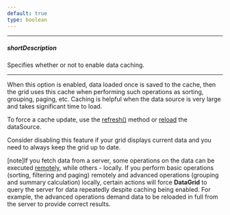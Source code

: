 ```yaml
---
default: true
type: boolean
---
```

---
##### shortDescription
Specifies whether or not to enable data caching.

---
When this option is enabled, data loaded once is saved to the cache, then the grid uses this cache when performing such operations as sorting, grouping, paging, etc. Caching is helpful when the data source is very large and takes significant time to load. 

To force a cache update, use the [refresh()](/api-reference/10%20UI%20Widgets/dxDataGrid/3%20Methods/refresh().md '/Documentation/ApiReference/UI_Widgets/dxDataGrid/Methods/#refresh') method or [reload](/api-reference/30%20Data%20Layer/DataSource/3%20Methods/load().md '/Documentation/ApiReference/Data_Layer/DataSource/Methods/#load') the dataSource.

Consider disabling this feature if your grid displays current data and you need to always keep the grid up to date.

[note]If you fetch data from a server, some operations on the data can be executed [remotely](/api-reference/10%20UI%20Widgets/dxDataGrid/1%20Configuration/remoteOperations '/Documentation/ApiReference/UI_Widgets/dxDataGrid/Configuration/remoteOperations/'), while others - locally. If you perform basic operations (sorting, filtering and paging) remotely and advanced operations (grouping and summary calculation) locally, certain actions will force **DataGrid** to query the server for data repeatedly despite caching being enabled. For example, the advanced operations demand data to be reloaded in full from the server to provide correct results.